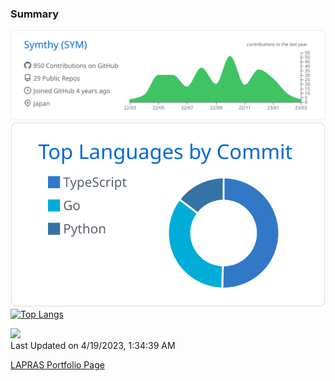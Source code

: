 ### Summary

[![](https://raw.githubusercontent.com/Symthy/Symthy/main/profile-summary-card-output/github/0-profile-details.svg)](https://github.com/vn7n24fzkq/github-profile-summary-cards)
[![](https://raw.githubusercontent.com/Symthy/Symthy/main/profile-summary-card-output/github/2-most-commit-language.svg)](https://github.com/vn7n24fzkq/github-profile-summary-cards) 
[![Top Langs](https://github-readme-stats.vercel.app/api/top-langs/?username=Symthy&layout=compact)](https://github.com/anuraghazra/github-readme-stats)

<!--START_SECTION:lapras-card-->
<a href="https://lapras.com/public/Symthy" target="_blank" rel="noopener noreferrer"><img src="https://lapras-card-generator.vercel.app/api/svg?e=3.68&b=3.36&i=3.56&b1=%23020E27&b2=%233190e3&i1=%23030E21&i2=%2390b2c1&l=ja" width="400" ></a>  
Last Updated on 4/19/2023, 1:34:39 AM
<!--END_SECTION:lapras-card-->

[LAPRAS Portfolio Page](https://lapras.com/public/Symthy)

